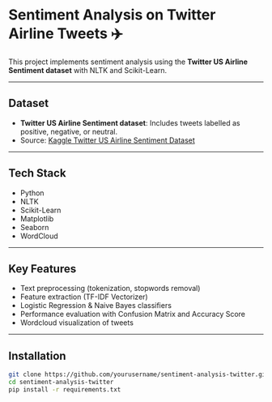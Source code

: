 # Sentiment Analysis on Twitter Airline Tweets ✈️

This project implements sentiment analysis using the **Twitter US Airline Sentiment dataset** with NLTK and Scikit-Learn.

---

##  Dataset

- **Twitter US Airline Sentiment dataset**: Includes tweets labelled as positive, negative, or neutral.
- Source: [Kaggle Twitter US Airline Sentiment Dataset](https://www.kaggle.com/datasets/crowdflower/twitter-airline-sentiment)

---

##  Tech Stack

- Python
- NLTK
- Scikit-Learn
- Matplotlib
- Seaborn
- WordCloud

---

##  Key Features

- Text preprocessing (tokenization, stopwords removal)
- Feature extraction (TF-IDF Vectorizer)
- Logistic Regression & Naive Bayes classifiers
- Performance evaluation with Confusion Matrix and Accuracy Score
- Wordcloud visualization of tweets

---

##  Installation

```bash
git clone https://github.com/yourusername/sentiment-analysis-twitter.git
cd sentiment-analysis-twitter
pip install -r requirements.txt
